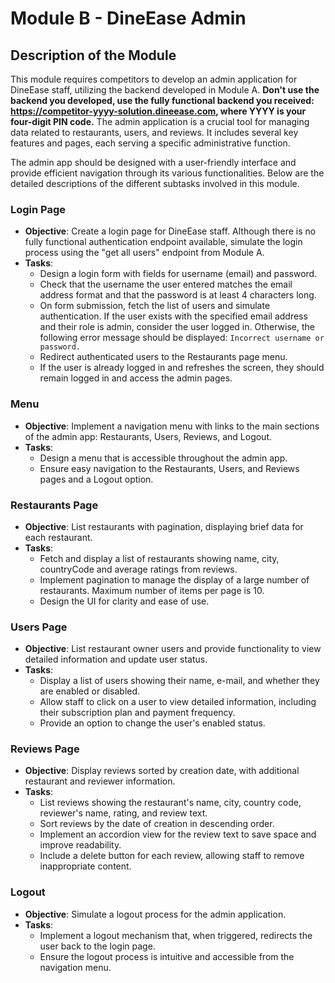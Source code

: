 # Module B - DineEase Admin

## Description of the Module
This module requires competitors to develop an admin application for DineEase staff, utilizing the backend developed in Module A. **Don't use the backend you developed, use the fully functional backend you received: https://competitor-yyyy-solution.dineease.com, where YYYY is your four-digit PIN code.** The admin application is a crucial tool for managing data related to restaurants, users, and reviews. It includes several key features and pages, each serving a specific administrative function.

The admin app should be designed with a user-friendly interface and provide efficient navigation through its various functionalities. Below are the detailed descriptions of the different subtasks involved in this module.

### Login Page
- **Objective**: Create a login page for DineEase staff. Although there is no fully functional authentication endpoint available, simulate the login process using the "get all users" endpoint from Module A.
- **Tasks**:
  - Design a login form with fields for username (email) and password.
  - Check that the username the user entered matches the email address format and that the password is at least 4 characters long.
  - On form submission, fetch the list of users and simulate authentication. If the user exists with the specified email address and their role is admin, consider the user logged in. Otherwise, the following error message should be displayed: `Incorrect username or password.`
  - Redirect authenticated users to the Restaurants page menu.
  - If the user is already logged in and refreshes the screen, they should remain logged in and access the admin pages.

### Menu
- **Objective**: Implement a navigation menu with links to the main sections of the admin app: Restaurants, Users, Reviews, and Logout.
- **Tasks**:
  - Design a menu that is accessible throughout the admin app.
  - Ensure easy navigation to the Restaurants, Users, and Reviews pages and a Logout option.

### Restaurants Page
- **Objective**: List restaurants with pagination, displaying brief data for each restaurant.
- **Tasks**:
  - Fetch and display a list of restaurants showing name, city, countryCode and average ratings from reviews.
  - Implement pagination to manage the display of a large number of restaurants. Maximum number of items per page is 10.
  - Design the UI for clarity and ease of use.

### Users Page
- **Objective**: List restaurant owner users and provide functionality to view detailed information and update user status.
- **Tasks**:
  - Display a list of users showing their name, e-mail, and whether they are enabled or disabled.
  - Allow staff to click on a user to view detailed information, including their subscription plan and payment frequency.
  - Provide an option to change the user's enabled status.

### Reviews Page
- **Objective**: Display reviews sorted by creation date, with additional restaurant and reviewer information.
- **Tasks**:
  - List reviews showing the restaurant's name, city, country code, reviewer's name, rating, and review text.
  - Sort reviews by the date of creation in descending order.
  - Implement an accordion view for the review text to save space and improve readability.
  - Include a delete button for each review, allowing staff to remove inappropriate content.

### Logout
- **Objective**: Simulate a logout process for the admin application.
- **Tasks**:
  - Implement a logout mechanism that, when triggered, redirects the user back to the login page.
  - Ensure the logout process is intuitive and accessible from the navigation menu.

